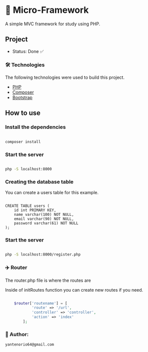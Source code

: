 # :office: Micro-Framework
A simple MVC framework for study using PHP.
 
## Project
* Status: Done :white_check_mark:

### 🛠 Technologies
The following technologies were used to build this project.

<ul>
 <li><a href="https://www.php.net/">PHP</a></li>
 <li><a href="https://getcomposer.org/">Composer</a></li>
 <li><a href="https://getbootstrap.com/">Bootstrap</a></li>
 </ul>


## How to use

### Install the dependencies

 ```bash 
 
composer install

```

### Start the server

```bash

php -S localhost:8000

```

### Creating the database table

You can create a users table for this example.

``` postgresql

CREATE TABLE users (
    id int PRIMARY KEY,
    name varchar(100) NOT NULL,
    email varchar(90) NOT NULL,
    password varchar(61) NOT NULL
);

```

### Start the server

```bash

php -S localhost:8000/register.php

```

### :airplane: Router
The router.php file is where the routes are

Inside of initRoutes function you can create new routes if you need.

``` php

    $router['routename'] = [
            'route' => '/url',
            'controller' => 'controller',
            'action' => 'index'
        ];

```


### :email: Author:
```
yantenorio64@gmail.com
```

